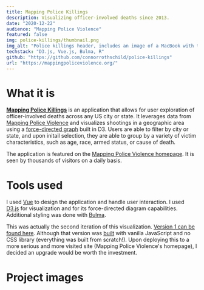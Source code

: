 ```yaml
---
title: Mapping Police Killings
description: Visualizing officer-involved deaths since 2013.
date: "2020-12-22"
audience: "Mapping Police Violence"
featured: false
img: police-killings/thumbnail.png
img_alt: "Police killings header, includes an image of a MacBook with the application open."
techstack: "D3.js, Vue.js, Bulma, R"
github: "https://github.com/connorrothschild/police-killings"
url: "https://mappingpoliceviolence.org/"
---
```


[<InlineImage :clickable=false src="project/police-killings/header.png" alt="Header"></InlineImage>](https://connorrothschild.github.io/police-killings/)

# What it is

[**Mapping Police Killings**](https://connorrothschild.github.io/police-killings/) is an application that allows for user exploration of officer-involved deaths across any US city or state. It leverages data from [Mapping Police Violence](https://mappingpoliceviolence.org/) and visualizes shootings in a geographic area using a [force-directed graph](https://observablehq.com/@d3/force-directed-graph) built in D3. Users are able to filter by city or state, and upon initail selection, they are able to group by a variety of victim characteristics, such as age, race, armed status, or cause of death.

The application is featured on the [Mapping Police Violence homepage](https://mappingpoliceviolence.org/). It is seen by thousands of visitors on a daily basis.

# Tools used

I used [Vue](https://vuejs.org/) to design the application and handle user interaction. I used [D3.js](https://d3js.org/) for visualization and for its force-directed diagram capabilities. Additional styling was done with [Bulma](https://bulma.io/).

This was actually the second iteration of this visualization. [Version 1 can be found here](https://connorrothschild.github.io/police-killings-v1/). Although that version was [built](https://github.com/connorrothschild/police-killings-v1) with vanilla JavaScript and no CSS library (everything was built from scratch!). Upon deploying this to a more serious and more visited site (Mapping Police Violence's homepage), I decided an upgrade would be worth the investment.

# Project images

<InlineImage src="project/police-killings/mac-1.png" alt="Project image for 'Mapping Police Killings'" width="74%"></InlineImage>
<InlineImage src="project/police-killings/phone-1.png" alt="Project image for 'Mapping Police Killings'" width="22%"></InlineImage>

<InlineImage src="project/police-killings/phone-2.png" alt="Project image for 'Mapping Police Killings'" width="22%"></InlineImage>
<InlineImage src="project/police-killings/mac-2.png" alt="Project image for 'Mapping Police Killings'" width="74%"></InlineImage>
